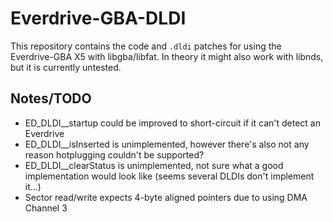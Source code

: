 # Everdrive-GBA-DLDI

This repository contains the code and `.dldi` patches for using the Everdrive-GBA X5 with libgba/libfat. In theory it might also work with libnds, but it is currently untested.

## Notes/TODO
 * ED_DLDI__startup could be improved to short-circuit if it can't detect an Everdrive
 * ED_DLDI__isInserted is unimplemented, however there's also not any reason hotplugging couldn't be supported?
 * ED_DLDI__clearStatus is unimplemented, not sure what a good implementation would look like (seems several DLDIs don't implement it...)
 * Sector read/write expects 4-byte aligned pointers due to using DMA Channel 3
